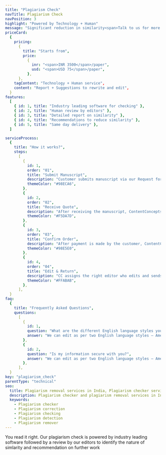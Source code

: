 ```yaml
---
title: "Plagiarism Check"
navTitle: Plagiarism Check
navPosition: 3
highlight: "Powered by Technology + Human"
message: "Significant reduction in similarity<span>Talk to us for more details</span>"
priceCard:
  {
    pricing:
      {
        title: "Starts from",
        price:
          {
            inr: "<span>INR 3500</span>/paper",
            usd: "<span>USD 75</span>/paper",
          },
      },
    tagContent: "Technology + Human service",
    content: "Report + Suggestions to rewrite and edit",
  }
features:
  [
    { id: 1, title: "Industry leading software for checking" },
    { id: 2, title: "Human review by editors" },
    { id: 3, title: "Detailed report on similarity" },
    { id: 4, title: "Recommendations to reduce similarity" },
    { id: 5, title: "Same day delivery" },
  ]

serviceProcess:
  {
    title: "How it works?",
    steps:
      [
        {
          id: 1,
          order: "01",
          title: "Submit Manuscript",
          description: "Customer submits manuscript via our Request for quote page.",
          themeColor: "#98ECA6",
        },
        {
          id: 2,
          order: "02",
          title: "Receive Quote",
          description: "After receiving the manuscript, ContentConcepts sends price quote.",
          themeColor: "#F5DA7D",
        },
        {
          id: 3,
          order: "03",
          title: "Confirm Order",
          description: "After payment is made by the customer, ContentConcepts sends confirmation of payment.",
          themeColor: "#98E5E0",
        },
        {
          id: 4,
          order: "04",
          title: "Edit & Return",
          description: "CC assigns the right editor who edits and sends the edited document back to the customer.",
          themeColor: "#FFABAB",
        },
      ],
  }
faq:
  {
    title: "Frequently Asked Questions",
    questions:
      [
        {
          id: 1,
          question: "What are the different English language styles you use while editing?",
          answer: "We can edit as per two English language styles – American English and British English. You can choose your preferred language style in the online submission form.",
        },
        {
          id: 2,
          question: "Is my information secure with you?",
          answer: "We can edit as per two English language styles – American English and British English.",
        },
      ],
  }
key: "plagiarism_check"
parentType: "technical"
seo:
  title: Plagiarism removal services in India, Plagiarism checker services
  description: Plagiarism checker and plagiarism removal services in India at truly affordable prices. We help reduce similarity in manuscript
  keywords:
    - Plagiarism checker
    - Plagiarism correction
    - Plagiarism checking
    - Plagiarism detection
    - Plagiarism remover
---
```


You read it right. Our plagiarism check is powered by industry leading software followed by a review by our editors to identify the nature of simlarity and recommendation on further work
